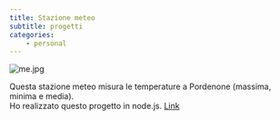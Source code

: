 ```yaml
---
title: Stazione meteo
subtitle: progetti
categories:
    - personal
---
```


![me.jpg](/assets/img/image.jpg)

Questa stazione meteo misura le temperature a Pordenone (massima, minima e media).<br>
Ho realizzato questo progetto in node.js.
[Link](https://meteo.dario-dbb.it/)




